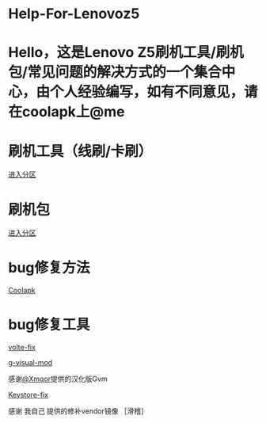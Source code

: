 # Help-For-Lenovoz5

# Hello，这是Lenovo Z5刷机工具/刷机包/常见问题的解决方式的一个集合中心，由个人经验编写，如有不同意见，请在coolapk上@me

# 刷机工具（线刷/卡刷）

[进入分区](https://github.com/IamapencilEk/Help-For-Lenovoz5/blob/main/1.md)

# 刷机包

[进入分区](https://github.com/IamapencilEk/Help-For-Lenovoz5/blob/main/2.md)

# bug修复方法

[Coolapk](https://www.coolapk.com/feed/33202742?shareKey=MzBiNGYwNDFlYWM4NjJjZWVmMTY~&shareUid=4693408&shareFrom=com.coolapk.market_12.3.2)

# bug修复工具

[volte-fix](https://github.com/khrj/volte-fix)

[g-visual-mod](https://www.coolapk.com/feed/29934213?shareKey=YjMwNjkzZDY0ZGZiNjJjZWYwNjU~&shareUid=4693408&shareFrom=com.coolapk.market_12.3.2)

感谢[@Xmqor](http://www.coolapk.com/u/3551095)提供的汉化版Gvm

[Keystore-fix](https://github.com/IamapencilEk/Keystore-for-jd2018)

感谢 我自己 提供的修补vendor镜像 ［滑稽］
